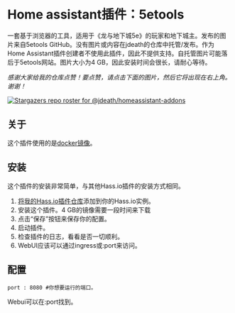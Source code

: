 # Home assistant插件：5etools

一套基于浏览器的工具，适用于《龙与地下城5e》的玩家和地下城主。发布的图片来自5etools GitHub。没有图片或内容在jdeath的仓库中托管/发布。作为Home Assistant插件创建者不使用此插件，因此不提供支持。自托管图片可能落后于5etools网站。图片大小为4 GB，因此安装时间会很长，请耐心等待。

_感谢大家给我的仓库点赞！要点赞，请点击下面的图片，然后它将出现在右上角。谢谢！_

[![Stargazers repo roster for @jdeath/homeassistant-addons](https://reporoster.com/stars/jdeath/homeassistant-addons)](https://github.com/jdeath/homeassistant-addons/stargazers)

## 关于

这个插件使用的是[docker镜像](https://github.com/5etools-mirror-2/5etools-mirror-2.github.io)。

## 安装

这个插件的安装非常简单，与其他Hass.io插件的安装方式相同。

1. [将我的Hass.io插件仓库][repository]添加到你的Hass.io实例。
1. 安装这个插件。4 GB的镜像需要一段时间来下载
1. 点击“保存”按钮来保存你的配置。
1. 启动插件。
1. 检查插件的日志，看看是否一切顺利。
1. WebUI应该可以通过ingress或<your-ip>:port来访问。

## 配置

```
port : 8080 #你想要运行的端口。
```

Webui可以在<your-ip>:port找到。

[repository]: https://github.com/jdeath/homeassistant-addons
